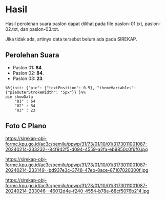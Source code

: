 # Hasil

Hasil perolehan suara paslon dapat dilihat pada file paslon-01.txt, paslon-02.txt, dan paslon-03.txt.

Jika tidak ada, artinya data tersebut belum ada pada SIREKAP.

## Perolehan Suara

 * Paslon 01: **64**.
 * Paslon 02: **84**.
 * Paslon 03: **23**.

```mermaid
%%{init: {"pie": {"textPosition": 0.5}, "themeVariables": {"pieOuterStrokeWidth": "5px"}} }%%
pie showData
    "01" : 64
    "02" : 84
    "03" : 23
```
## Foto C Plano

https://sirekap-obj-formc.kpu.go.id/ac3c/pemilu/ppwp/31/73/01/10/01/3173011001087-20240214-233232--84f942f5-d094-4559-a2fa-eb9850c0f6f0.jpg

https://sirekap-obj-formc.kpu.go.id/ac3c/pemilu/ppwp/31/73/01/10/01/3173011001087-20240214-233149--bd937e3c-3748-47eb-8ace-87107020300f.jpg

https://sirekap-obj-formc.kpu.go.id/ac3c/pemilu/ppwp/31/73/01/10/01/3173011001087-20240214-233046--46012d4e-f240-4554-b78e-68cf5076b214.jpg

